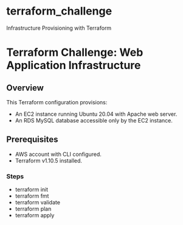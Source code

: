 # terraform_challenge
Infrastructure Provisioning with Terraform

# Terraform Challenge: Web Application Infrastructure

## Overview
This Terraform configuration provisions:
- An EC2 instance running Ubuntu 20.04 with Apache web server.
- An RDS MySQL database accessible only by the EC2 instance.

## Prerequisites
- AWS account with CLI configured.
- Terraform v1.10.5 installed.

### Steps
* terraform init
* terraform fmt
* terraform validate
* terraform plan 
* terraform apply 
####
